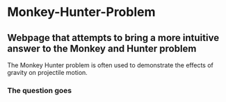 # Monkey-Hunter-Problem

## Webpage that attempts to bring a more intuitive answer to the Monkey and Hunter problem

The Monkey Hunter problem is often used to demonstrate the effects of gravity on projectile motion.
### The question goes
